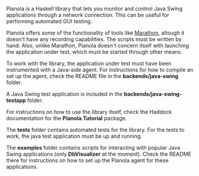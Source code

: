 Pianola is a Haskell library that lets you monitor and control Java Swing applications through a network connection. This can be useful for performing automated GUI testing. 

Pianola offers some of the functionality of tools like [Marathon](http://marathontesting.com/), altough it doesn't have any recording capabilities. The scripts must be written by hand. Also, unlike Marathon, Pianola doesn't concern itself with launching the application under test, which must be started through other means.

To work with the library, the application under test must have been instrumented with a Java-side agent. For instructions for how to compile an set up the agent, check the README file in the **backends/java-swing** folder.

A Java Swing test application is included in the **backends/java-swing-testapp** folder.

For instructions on how to use the library itself, check the Haddock documentation for the **Pianola.Tutorial** package.

The **tests** folder contains automated tests for the library. For the tests to work, the java test application must be up and running.

The **examples** folder contains scripts for interacting with popular Java Swing applications (only **DbVisualizer** at the moment). Check the README there for instructions on how to set up the Pianola agent for these applications.      
